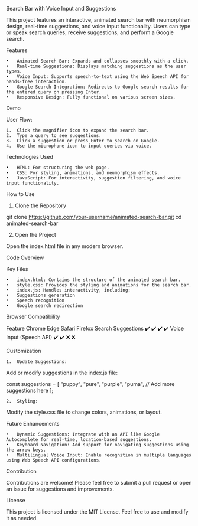 Search Bar with Voice Input and Suggestions

This project features an interactive, animated search bar with neumorphism design, real-time suggestions, and voice input functionality. Users can type or speak search queries, receive suggestions, and perform a Google search.

Features

	•	Animated Search Bar: Expands and collapses smoothly with a click.
	•	Real-time Suggestions: Displays matching suggestions as the user types.
	•	Voice Input: Supports speech-to-text using the Web Speech API for hands-free interaction.
	•	Google Search Integration: Redirects to Google search results for the entered query on pressing Enter.
	•	Responsive Design: Fully functional on various screen sizes.

Demo

User Flow:

	1.	Click the magnifier icon to expand the search bar.
	2.	Type a query to see suggestions.
	3.	Click a suggestion or press Enter to search on Google.
	4.	Use the microphone icon to input queries via voice.

Technologies Used

	•	HTML: For structuring the web page.
	•	CSS: For styling, animations, and neumorphism effects.
	•	JavaScript: For interactivity, suggestion filtering, and voice input functionality.

How to Use

1. Clone the Repository

git clone https://github.com/your-username/animated-search-bar.git
cd animated-search-bar

2. Open the Project

Open the index.html file in any modern browser.

Code Overview

Key Files

	•	index.html: Contains the structure of the animated search bar.
	•	style.css: Provides the styling and animations for the search bar.
	•	index.js: Handles interactivity, including:
	•	Suggestions generation
	•	Speech recognition
	•	Google search redirection

Browser Compatibility

Feature	Chrome	Edge	Safari	Firefox
Search Suggestions	✔️	✔️	✔️	✔️
Voice Input (Speech API)	✔️	✔️	❌	❌

Customization

	1.	Update Suggestions:
Add or modify suggestions in the index.js file:

const suggestions = [
  "puppy",
  "pure",
  "purple",
  "puma",
  // Add more suggestions here
];


	2.	Styling:
Modify the style.css file to change colors, animations, or layout.

Future Enhancements

	•	Dynamic Suggestions: Integrate with an API like Google Autocomplete for real-time, location-based suggestions.
	•	Keyboard Navigation: Add support for navigating suggestions using the arrow keys.
	•	Multilingual Voice Input: Enable recognition in multiple languages using Web Speech API configurations.

Contribution

Contributions are welcome! Please feel free to submit a pull request or open an issue for suggestions and improvements.

License

This project is licensed under the MIT License. Feel free to use and modify it as needed.
